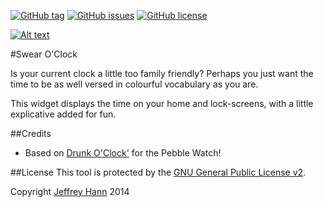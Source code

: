 [![GitHub tag](https://img.shields.io/github/tag/obihann/swear-oclock.svg)](https://github.com/obihann/swear-oclock/tags)
[![GitHub issues](https://img.shields.io/github/issues/obihann/swear-oclock.svg)](https://github.com/obihann/swear-oclock/issues)
[![GitHub license](https://img.shields.io/github/license/obihann/swear-oclock.svg)]()

[![Alt text](https://developer.android.com/images/brand/en_app_rgb_wo_45.png "Android app on Google Play")](https://play.google.com/store/apps/details?id=com.obihann.swear)

#Swear O'Clock 

Is your current clock a little too family friendly? Perhaps you just want the time to be as well versed in colourful vocabulary as you are.

This widget displays the time on your home and lock-screens, with a little explicative added for fun.

##Credits
* Based on [Drunk O'Clock'](https://plus.google.com/communities/100705267662549485766) for the Pebble Watch!

##License
This tool is protected by the [GNU General Public License v2](http://www.gnu.org/licenses/gpl-2.0.html).

Copyright [Jeffrey Hann](http://jeffreyhann.ca/) 2014


